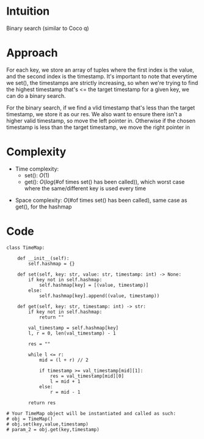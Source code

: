 # Intuition
Binary search (similar to Coco q)

# Approach
For each key, we store an array of tuples where the first index is the value, and the second index is the timestamp. It's important to note that everytime we set(), the timestamps are strictly increasing, so when we're trying to find the highest timestamp that's <= the target timestamp for a given key, we can do a binary search.

For the binary search, if we find a vlid timestamp that's less than the target timestamp, we store it as our res. We also want to ensure there isn't a higher valid timestamp, so move the left pointer in. Otherwise if the chosen timestamp is less than the target timestamp, we move the right pointer in

# Complexity
- Time complexity:
    - set(): $O(1)$
    - get(): $O(log($#of times set() has been called)), which worst case where the same/different key is used every time

<!-- Add your time complexity here, e.g. $$O(n)$$ -->

- Space complexity: $O($#of times set() has been called), same case as get(), for the hashmap
<!-- Add your space complexity here, e.g. $$O(n)$$ -->

# Code
```python3
class TimeMap:

    def __init__(self):
        self.hashmap = {}
        
    def set(self, key: str, value: str, timestamp: int) -> None:
        if key not in self.hashmap:
            self.hashmap[key] = [(value, timestamp)]
        else:
            self.hashmap[key].append((value, timestamp))

    def get(self, key: str, timestamp: int) -> str:
        if key not in self.hashmap:
            return ""

        val_timestamp = self.hashmap[key]
        l, r = 0, len(val_timestamp) - 1

        res = ""

        while l <= r:
            mid = (l + r) // 2

            if timestamp >= val_timestamp[mid][1]:
                res = val_timestamp[mid][0]
                l = mid + 1
            else:
                r = mid - 1

        return res

# Your TimeMap object will be instantiated and called as such:
# obj = TimeMap()
# obj.set(key,value,timestamp)
# param_2 = obj.get(key,timestamp)
```
